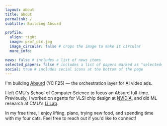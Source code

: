 ```yaml
---
layout: about
title: about
permalink: /
subtitle: Building Absurd

profile:
  align: right
  image: prof_pic.jpg
  image_circular: false # crops the image to make it circular
  more_info:

news: false # includes a list of news items
selected_papers: false # includes a list of papers marked as "selected={true}"
social: true # includes social icons at the bottom of the page
---
```


I'm building <a href='https://tryabsurd.com/'>Absurd</a> (YC F25) — the orchestration layer for AI video ads.

I left CMU's School of Computer Science to focus on Absurd full-time. Previously, I worked on agents for VLSI chip design at <a href="https://www.nvidia.com/en-us/">NVIDIA</a>, and did ML research at CMU's <a href="https://leililab.github.io/">Li Lab</a>.

In my free time, I enjoy lifting, piano, trying new food, and spending time with my four cats. Feel free to reach out if you'd like to connect!